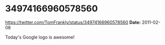 # 34974166960578560
https://twitter.com/TomFrankly/status/34974166960578560
**Date:** 2011-02-08

Today's Google logo is awesome!
